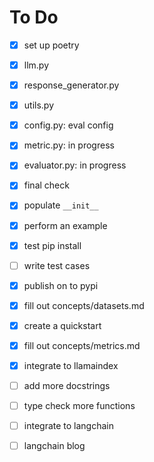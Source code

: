 # To Do

- [x] set up poetry
- [x] llm.py
- [x] response_generator.py
- [x] utils.py
- [x] config.py: eval config
- [x] metric.py: in progress
- [x] evaluator.py: in progress
- [x] final check
- [x] populate `__init__`
- [x] perform an example
- [x] test pip install
- [ ] write test cases
- [x] publish on to pypi
- [x] fill out concepts/datasets.md
- [x] create a quickstart
- [x] fill out concepts/metrics.md
- [X] integrate  to llamaindex

- [ ] add more docstrings
- [ ] type check more functions
- [ ] integrate to langchain
- [ ] langchain blog
